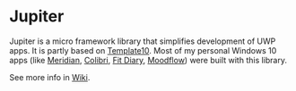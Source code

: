 # Jupiter
Jupiter is a micro framework library that simplifies development of UWP apps. It is partly based on [Template10](https://github.com/Windows-XAML/Template10). Most of my personal Windows 10 apps (like [Meridian](https://www.microsoft.com/store/apps/9wzdncrdmsq3), [Colibri](https://www.microsoft.com/store/apps/9wzdncrdmspr), [Fit Diary](https://www.microsoft.com/store/apps/9nblggh0cfsh), [Moodflow](https://www.microsoft.com/store/apps/9wzdncrdmspm)) were built with this library.

See more info in [Wiki](https://github.com/Stealth2012/Jupiter/wiki).

